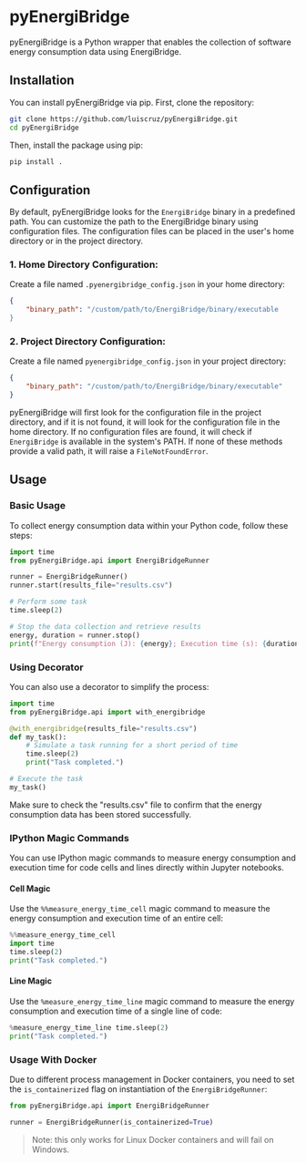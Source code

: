 # pyEnergiBridge

pyEnergiBridge is a Python wrapper that enables the collection of software energy consumption data using EnergiBridge.

## Installation

You can install pyEnergiBridge via pip. First, clone the repository:

```bash
git clone https://github.com/luiscruz/pyEnergiBridge.git
cd pyEnergiBridge
```

Then, install the package using pip:
```bash
pip install .
```

## Configuration

By default, pyEnergiBridge looks for the `EnergiBridge` binary in a predefined path. You can customize the path to the EnergiBridge binary using configuration files. The configuration files can be placed in the user's home directory or in the project directory.

### 1. Home Directory Configuration:
Create a file named `.pyenergibridge_config.json` in your home directory:

```json
{
    "binary_path": "/custom/path/to/EnergiBridge/binary/executable
}
```

### 2. Project Directory Configuration:
Create a file named `pyenergibridge_config.json` in your project directory:

```json
{
    "binary_path": "/custom/path/to/EnergiBridge/binary/executable"
}
```

pyEnergiBridge will first look for the configuration file in the project directory, and if it is not found, it will look for the configuration file in the home directory. If no configuration files are found, it will check if `EnergiBridge` is available in the system's PATH. If none of these methods provide a valid path, it will raise a `FileNotFoundError`.

## Usage

### Basic Usage
To collect energy consumption data within your Python code, follow these steps:

```python
import time
from pyEnergiBridge.api import EnergiBridgeRunner

runner = EnergiBridgeRunner()
runner.start(results_file="results.csv")

# Perform some task
time.sleep(2)

# Stop the data collection and retrieve results
energy, duration = runner.stop()
print(f"Energy consumption (J): {energy}; Execution time (s): {duration}")
```

### Using Decorator
You can also use a decorator to simplify the process:

```python
import time
from pyEnergiBridge.api import with_energibridge

@with_energibridge(results_file="results.csv")
def my_task():
    # Simulate a task running for a short period of time
    time.sleep(2)
    print("Task completed.")

# Execute the task
my_task()
```
Make sure to check the "results.csv" file to confirm that the energy consumption data has been stored successfully.

### IPython Magic Commands

You can use IPython magic commands to measure energy consumption and execution time for code cells and lines directly within Jupyter notebooks.

#### Cell Magic

Use the `%%measure_energy_time_cell` magic command to measure the energy consumption and execution time of an entire cell:

```python
%%measure_energy_time_cell
import time
time.sleep(2)
print("Task completed.")
```
#### Line Magic

Use the `%measure_energy_time_line` magic command to measure the energy consumption and execution time of a single line of code:

```python
%measure_energy_time_line time.sleep(2)
print("Task completed.")
```

### Usage With Docker

Due to different process management in Docker containers, you need to set the `is_containerized` flag on instantiation of the `EnergiBridgeRunner`:

```python
from pyEnergiBridge.api import EnergiBridgeRunner

runner = EnergiBridgeRunner(is_containerized=True)
```

> Note: this only works for Linux Docker containers and will fail on Windows.

